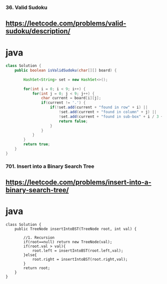 ### 36. Valid Sudoku
## https://leetcode.com/problems/valid-sudoku/description/
# java
```java
class Solution {
    public boolean isValidSudoku(char[][] board) {
        
        HashSet<String> set = new HashSet<>();
        
        for(int i = 0; i < 9; i++) {
            for(int j = 0; j < 9; j++) {
                char current = board[i][j];
                if(current != '.') {
                    if(!set.add(current + "found in row" + i) ||
                        !set.add(current + "found in column" + j) ||
                        !set.add(current + "found in sub-box" + i / 3 + "," + j / 3)) {
                        return false;                        
                    }
                }
            }
        }
        return true;
    }
}
```

### 701. Insert into a Binary Search Tree
## https://leetcode.com/problems/insert-into-a-binary-search-tree/
# java
```
class Solution {
    public TreeNode insertIntoBST(TreeNode root, int val) {

        //1. Recursion
        if(root==null) return new TreeNode(val);
        if(root.val > val){
            root.left = insertIntoBST(root.left,val);
        }else{
            root.right = insertIntoBST(root.right,val);
        }
        return root;
    }
}
```
